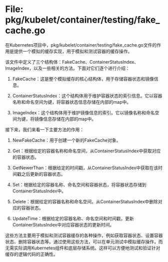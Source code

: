 # File: pkg/kubelet/container/testing/fake_cache.go

在Kubernetes项目中，pkg/kubelet/container/testing/fake_cache.go文件的作用是提供一个模拟的缓存实现，用于模拟和测试容器的缓存操作。

该文件中定义了三个结构体：FakeCache、ContainerStatusIndex、ImageIndex，以及一些相关的方法。下面对它们逐个进行介绍：

1. FakeCache：这是整个模拟缓存的核心结构体，用于存储容器状态和镜像信息。

2. ContainerStatusIndex：这个结构体用于维护容器状态的索引信息。它以容器名称和命名空间为键，将容器状态信息存储在内部的map中。

3. ImageIndex：这个结构体用于维护镜像信息的索引。它以镜像名称和命名空间为键，将镜像信息存储在内部的map中。

接下来，我们来看一下主要方法的作用：

1. NewFakeCache：用于创建一个新的FakeCache对象。

2. Get：根据给定的容器名称和命名空间，从ContainerStatusIndex中获取对应的容器状态。

3. GetNewerThan：根据给定的时间戳，从ContainerStatusIndex中获取在该时间戳之后更新的容器状态。

4. Set：根据给定的容器名称、命名空间和容器状态，将容器状态存储到ContainerStatusIndex中。

5. Delete：根据给定的容器名称和命名空间，从ContainerStatusIndex中删除对应的容器状态。

6. UpdateTime：根据给定的容器名称、命名空间和时间戳，更新ContainerStatusIndex中对应容器状态的更新时间。

这些方法主要用于模拟和测试容器缓存的各种操作，例如获取容器状态、设置容器状态、删除容器状态等。通过使用这些方法，可以在单元测试中模拟缓存操作，而无需实际调用Kubernetes组件和底层存储系统。这样可以方便地测试和验证针对缓存的逻辑代码的正确性。

